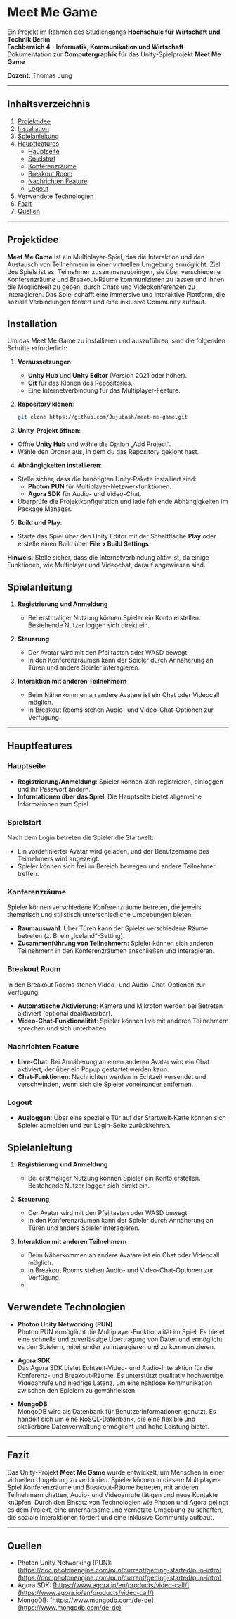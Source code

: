 # Meet Me Game

Ein Projekt im Rahmen des Studiengangs **Hochschule für Wirtschaft und Technik Berlin**  
**Fachbereich 4 - Informatik, Kommunikation und Wirtschaft**  
Dokumentation zur **Computergraphik** für das Unity-Spielprojekt **Meet Me Game**

**Dozent:** Thomas Jung  

---

## Inhaltsverzeichnis

1. [Projektidee](#projektidee)
2. [Installation](#installation)
3. [Spielanleitung](#spielanleitung)
4. [Hauptfeatures](#hauptfeatures)
    - [Hauptseite](#hauptseite)
    - [Spielstart](#spielstart)
    - [Konferenzräume](#konferenzräume)
    - [Breakout Room](#breakout-room)
    - [Nachrichten Feature](#nachrichten-feature)
    - [Logout](#logout)
5. [Verwendete Technologien](#verwendete-technologien)
6. [Fazit](#fazit)
7. [Quellen](#quellen)

---

## Projektidee

**Meet Me Game** ist ein Multiplayer-Spiel, das die Interaktion und den Austausch von Teilnehmern in einer virtuellen Umgebung ermöglicht. Ziel des Spiels ist es, Teilnehmer zusammenzubringen, sie über verschiedene Konferenzräume und Breakout-Räume kommunizieren zu lassen und ihnen die Möglichkeit zu geben, durch Chats und Videokonferenzen zu interagieren. Das Spiel schafft eine immersive und interaktive Plattform, die soziale Verbindungen fördert und eine inklusive Community aufbaut.

## Installation

Um das Meet Me Game zu installieren und auszuführen, sind die folgenden Schritte erforderlich:

1. **Voraussetzungen**:
   - **Unity Hub** und **Unity Editor** (Version 2021 oder höher).
   - **Git** für das Klonen des Repositories.
   - Eine Internetverbindung für das Multiplayer-Feature.

2. **Repository klonen**:
   ```bash
   git clone https://github.com/Jujubash/meet-me-game.git
   
3. **Unity-Projekt öffnen**:

- Öffne **Unity Hub** und wähle die Option „Add Project“.
- Wähle den Ordner aus, in dem du das Repository geklont hast.

4. **Abhängigkeiten installieren**:

- Stelle sicher, dass die benötigten Unity-Pakete installiert sind:
  - **Photon PUN** für Multiplayer-Netzwerkfunktionen.
  - **Agora SDK** für Audio- und Video-Chat.
- Überprüfe die Projektkonfiguration und lade fehlende Abhängigkeiten im Package Manager.

5. **Build und Play**:

- Starte das Spiel über den Unity Editor mit der Schaltfläche **Play** oder erstelle einen Build über **File > Build Settings**.
  
**Hinweis**: Stelle sicher, dass die Internetverbindung aktiv ist, da einige Funktionen, wie Multiplayer und Videochat, darauf angewiesen sind.

## Spielanleitung

1. **Registrierung und Anmeldung**  
   - Bei erstmaliger Nutzung können Spieler ein Konto erstellen. Bestehende Nutzer loggen sich direkt ein.

2. **Steuerung**  
   - Der Avatar wird mit den Pfeiltasten oder WASD bewegt.
   - In den Konferenzräumen kann der Spieler durch Annäherung an Türen und andere Spieler interagieren.

3. **Interaktion mit anderen Teilnehmern**  
   - Beim Näherkommen an andere Avatare ist ein Chat oder Videocall möglich.
   - In Breakout Rooms stehen Audio- und Video-Chat-Optionen zur Verfügung.

---

## Hauptfeatures

### Hauptseite
- **Registrierung/Anmeldung**: Spieler können sich registrieren, einloggen und ihr Passwort ändern.
- **Informationen über das Spiel**: Die Hauptseite bietet allgemeine Informationen zum Spiel.

### Spielstart
Nach dem Login betreten die Spieler die Startwelt:
- Ein vordefinierter Avatar wird geladen, und der Benutzername des Teilnehmers wird angezeigt.
- Spieler können sich frei im Bereich bewegen und andere Teilnehmer treffen.

### Konferenzräume
Spieler können verschiedene Konferenzräume betreten, die jeweils thematisch und stilistisch unterschiedliche Umgebungen bieten:
- **Raumauswahl**: Über Türen kann der Spieler verschiedene Räume betreten (z. B. ein „Iceland“-Setting).
- **Zusammenführung von Teilnehmern**: Spieler können sich anderen Teilnehmern in den Konferenzräumen anschließen und interagieren.

### Breakout Room
In den Breakout Rooms stehen Video- und Audio-Chat-Optionen zur Verfügung:
- **Automatische Aktivierung**: Kamera und Mikrofon werden bei Betreten aktiviert (optional deaktivierbar).
- **Video-Chat-Funktionalität**: Spieler können live mit anderen Teilnehmern sprechen und sich unterhalten.

### Nachrichten Feature
- **Live-Chat**: Bei Annäherung an einen anderen Avatar wird ein Chat aktiviert, der über ein Popup gestartet werden kann.
- **Chat-Funktionen**: Nachrichten werden in Echtzeit versendet und verschwinden, wenn sich die Spieler voneinander entfernen.

### Logout
- **Ausloggen**: Über eine spezielle Tür auf der Startwelt-Karte können sich Spieler abmelden und zur Login-Seite zurückkehren.

## Spielanleitung

1. **Registrierung und Anmeldung**  
   - Bei erstmaliger Nutzung können Spieler ein Konto erstellen. Bestehende Nutzer loggen sich direkt ein.

2. **Steuerung**  
   - Der Avatar wird mit den Pfeiltasten oder WASD bewegt.
   - In den Konferenzräumen kann der Spieler durch Annäherung an Türen und andere Spieler interagieren.

3. **Interaktion mit anderen Teilnehmern**  
   - Beim Näherkommen an andere Avatare ist ein Chat oder Videocall möglich.
   - In Breakout Rooms stehen Audio- und Video-Chat-Optionen zur Verfügung.
   - 
## Verwendete Technologien

- **Photon Unity Networking (PUN)**  
  Photon PUN ermöglicht die Multiplayer-Funktionalität im Spiel. Es bietet eine schnelle und zuverlässige Übertragung von Daten und ermöglicht es den Spielern, miteinander zu interagieren und zu kommunizieren.

- **Agora SDK**  
  Das Agora SDK bietet Echtzeit-Video- und Audio-Interaktion für die Konferenz- und Breakout-Räume. Es unterstützt qualitativ hochwertige Videoanrufe und niedrige Latenz, um eine nahtlose Kommunikation zwischen den Spielern zu gewährleisten.

- **MongoDB**  
  MongoDB wird als Datenbank für Benutzerinformationen genutzt. Es handelt sich um eine NoSQL-Datenbank, die eine flexible und skalierbare Datenverwaltung ermöglicht und hohe Leistung bietet.

---

## Fazit

Das Unity-Projekt **Meet Me Game** wurde entwickelt, um Menschen in einer virtuellen Umgebung zu verbinden. Spieler können in diesem Multiplayer-Spiel Konferenzräume und Breakout-Räume betreten, mit anderen Teilnehmern chatten, Audio- und Videoanrufe tätigen und neue Kontakte knüpfen. Durch den Einsatz von Technologien wie Photon und Agora gelingt es dem Projekt, eine unterhaltsame und vernetzte Umgebung zu schaffen, die soziale Interaktionen fördert und eine inklusive Community aufbaut.

---

## Quellen

- Photon Unity Networking (PUN): [https://doc.photonengine.com/pun/current/getting-started/pun-intro](https://doc.photonengine.com/pun/current/getting-started/pun-intro)
- Agora SDK: [https://www.agora.io/en/products/video-call/](https://www.agora.io/en/products/video-call/)
- MongoDB: [https://www.mongodb.com/de-de](https://www.mongodb.com/de-de)



